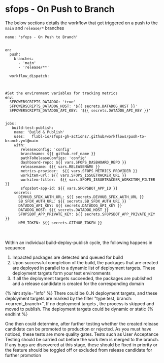# sfops - On Push to Branch

The below sections details the  workflow that get triggered on a push to the `main` and `release/*` branches

```
name: 'sfops - On Push to Branch'


on:
  push:
    branches:
      - 'main'
      - 'release/**'

  workflow_dispatch:



#Set the environment variables for tracking metrics
env:
  SFPOWERSCRIPTS_DATADOG: 'true'
  SFPOWERSCRIPTS_DATADOG_HOST: '${{ secrets.DATADOG_HOST }}'
  SFPOWERSCRIPTS_DATADOG_API_KEY: '${{ secrets.DATADOG_API_KEY }}'


jobs:
   build-test-publish:
    name: 'Build & Publish'
    uses:   flxbl-io/sfops-gh-actions/.github/workflows/push-to-branch.yml@main
    with:
       releaseconfig: 'config'
       branchname: ${{ github.ref_name }}
       pathToReleaseConfigs: 'config'
       dashboard-repo: ${{ vars.SFOPS_DASBHOARD_REPO }}
       releasename: ${{ vars.RELEASENAME }}
       metrics-provider:  ${{ vars.SFOPS_METRICS_PROVIDER }}
       workitem-url: ${{ vars.SFOPS_ISSUETRACKER_URL }}
       workitem-filter:  ${{ vars.SFOPS_ISSUETRACKER_WORKITEM_FILTER }}
       sfopsbot-app-id: ${{ vars.SFOPSBOT_APP_ID }}
    secrets:
      DEVHUB_SFDX_AUTH_URL: ${{ secrets.DEVHUB_SFDX_AUTH_URL }}
      SB_SFDX_AUTH_URL: ${{ secrets.SB_SFDX_AUTH_URL }}
      DATADOG_API_KEY: ${{ secrets.DATADOG_API_KEY }}
      DATADOG_HOST: ${{ secrets.DATADOG_HOST }}
      SFOPSBOT_APP_PRIVATE_KEY: ${{ secrets.SFOPSBOT_APP_PRIVATE_KEY }}
      NPM_TOKEN: ${{ secrets.GITHUB_TOKEN }}
```

\
\
Within an individual build-deploy-publish cycle, the following happens in sequence

1. Impacted packages are detected and queued for build
2. Upon successful completion of the build, the packages that are created are deployed in parallel to a dynamic list of deployment targets. These deployment targets form your test environments
3. If all the deployment targets succeeded, the packages are published and a release candidate is created for the corresponding domain

{% hint style="info" %}
There could be 0..N deployment targets, and these deployment targets are marked by the filter "type:test, branch:\<current\_branch>", If no deployment targets , the process is skipped and moved to publish. The deployment targets could be dynamic or static
{% endhint %}

One then could determine, after further testing whether the created release candidate can be promoted to production or rejected. As you must have noticed, these tests are more quality gates. Tests such as User Acceptance Testing should be carried out before the work item is merged to the branch. If any bugs are discovered at this stage, these should be fixed in priority or the feature should be toggled off or excluded from release candidate for further promotion
